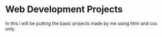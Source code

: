 # Web Development Projects
 In this i will be putting the basic projects made by me using html and css only.
